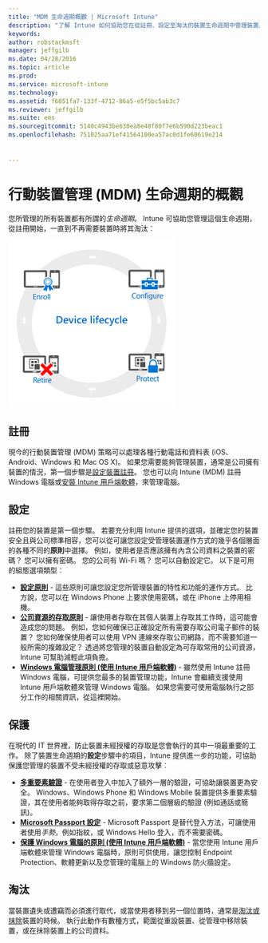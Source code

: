 ```yaml
---
title: "MDM 生命週期概觀 | Microsoft Intune"
description: "了解 Intune 如何協助您在從註冊、設定至淘汰的裝置生命週期中管理裝置。"
keywords: 
author: robstackmsft
manager: jeffgilb
ms.date: 04/28/2016
ms.topic: article
ms.prod: 
ms.service: microsoft-intune
ms.technology: 
ms.assetid: f6051fa7-133f-4712-86a5-e5f5bc5ab3c7
ms.reviewer: jeffgilb
ms.suite: ems
ms.sourcegitcommit: 5140c4943be630ea8e48f80f7e6b590d223beac1
ms.openlocfilehash: 751025aa71ef41564100ea57ac0d1fe60619e214


---
```


# 行動裝置管理 (MDM) 生命週期的概觀

您所管理的所有裝置都有所謂的*生命週期*。 Intune 可協助您管理這個生命週期，從註冊開始，一直到不再需要裝置時將其淘汰︰

![裝置生命週期](./media/device-lifecycle.png "the Intune device lifecycle")

## 註冊
現今的行動裝置管理 (MDM) 策略可以處理各種行動電話和資料表 (iOS、Android、Windows 和 Mac OS X)。 如果您需要能夠管理裝置，通常是公司擁有裝置的情況，第一個步驟是[設定裝置註冊](enroll-devices-in-microsoft-intune.md)。 您也可以向 Intune (MDM) 註冊 Windows 電腦或[安裝 Intune 用戶端軟體](manage-windows-pcs-with-microsoft-intune.md)，來管理電腦。

## 設定
註冊您的裝置是第一個步驟。 若要充分利用 Intune 提供的選項，並確定您的裝置安全且與公司標準相容，您可以從可讓您設定受管理裝置運作方式的幾乎各個層面的各種不同的**原則**中選擇。 例如，使用者是否應該擁有內含公司資料之裝置的密碼？ 您可以擁有密碼。 您的公司有 Wi-Fi 嗎？ 您可以自動設定它。 以下是可用的組態選項類型︰

- [**設定原則**](manage-settings-and-features-on-your-devices-with-microsoft-intune-policies.md) - 這些原則可讓您設定您所管理裝置的特性和功能的運作方式。 比方說，您可以在 Windows Phone 上要求使用密碼，或在 iPhone 上停用相機。
- [**公司資源的存取原則**](enable-access-to-company-resources-with-microsoft-intune.md) - 讓使用者存取在其個人裝置上存取其工作時，這可能會造成您的問題。 例如，您如何確保已正確設定所有需要存取公司電子郵件的裝置？ 您如何確保使用者可以使用 VPN 連線來存取公司網路，而不需要知道一般所需的複雜設定？ 透過將您管理的裝置自動設定為可存取常用的公司資源，Intune 可幫助減輕此項負擔。
- [**Windows 電腦管理原則 (使用 Intune 用戶端軟體)**](common-windows-pc-management-tasks-with-the-microsoft-intune-computer-client.md) - 雖然使用 Intune 註冊 Windows 電腦，可提供您最多的裝置管理功能，Intune 會繼續支援使用 Intune 用戶端軟體來管理 Windows 電腦。 如果您需要可使用電腦執行之部分工作的相關資訊，從這裡開始。

## 保護
在現代的 IT 世界裡，防止裝置未經授權的存取是您會執行的其中一項最重要的工作。 除了裝置生命週期的**設定**步驟中的項目，Intune 提供進一步的功能，可協助保護您管理的裝置不受未經授權的存取或惡意攻擊︰
- [**多重要素驗證**](protect-windows-devices-with-multi-factor-authentication.md) - 在使用者登入中加入了額外一層的驗證，可協助讓裝置更為安全。 Windows、Windows Phone 和 Windows Mobile 裝置提供多重要素驗證，其在使用者能夠取得存取之前，要求第二個層級的驗證 (例如通話或簡訊)。
- [**Microsoft Passport 設定**](control-microsoft-passport-settings-on-devices-with-microsoft-intune.md) - Microsoft Passport 是替代登入方法，可讓使用者使用*手勢*，例如指紋，或 Windows Hello 登入，而不需要密碼。
- [**保護 Windows 電腦的原則 (使用 Intune 用戶端軟體)**](policies-to-protect-windows-pcs-in-microsoft-intune.md) - 當您使用 Intune 用戶端軟體來管理 Windows 電腦時，原則可供使用，讓您控制 Endpoint Protection、軟體更新以及您管理的電腦上的 Windows 防火牆設定。

## 淘汰
當裝置遺失或遭竊而必須進行取代，或當使用者移到另一個位置時，通常是[淘汰或抹除](use-remote-wipe-to-help-protect-data-using-microsoft-intune.md)裝置的時候。 執行此動作有數種方式，範圍從重設裝置、從管理中移除裝置，或在抹除裝置上的公司資料。



<!--HONumber=Jul16_HO2-->


